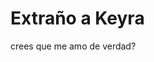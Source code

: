 
<html lang="es">
<head>
    <meta charset="UTF-8">
    <meta name="viewport" content="width=device-width, initial-scale=1.0">
    <title>Hola Denis</title>
</head>
<body>
    <h1>Extraño a Keyra </h1>
    <p> crees que me amo de verdad?</p>
</body>
</html>
